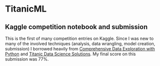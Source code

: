 # TitanicML
## Kaggle competition notebook and submission

This is the first of many competition entries on Kaggle. Since I was new to many of the involved techniques (analysis, data wrangling, model creation, submission) I borrowed heavily from [Comprehensive Data Exploration with Python](https://www.kaggle.com/pmarcelino/comprehensive-data-exploration-with-python) and [Titanic Data Science Solutions](https://www.kaggle.com/startupsci/titanic-data-science-solutions). My final score on this submission was 77%.
